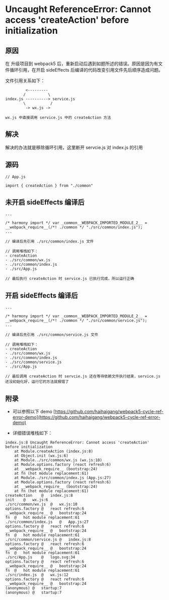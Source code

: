 # Uncaught ReferenceError: Cannot access 'createAction' before initialization

## 原因

在 升级项目到 webpack5 后，重新启动后遇到如题所述的错误。原因是因为有文件循环引用，在开启 sideEffects 后编译的代码改变引用文件先后顺序造成问题。


文件引用关系如下：

```
         <---------
        /          \
index.js ----------> service.js
        \           /
         -> wx.js -> 
         
wx.js 中直接调用 service.js 中的 createAction 方法

```

## 解决

解决的办法就是移除循环引用，这里断开 servcie.js 对 index.js 的引用

## 源码

```
// App.js

import { createAction } from "./common"
```

## 未开启 sideEffects 编译后

```
...

/* harmony import */ var _common__WEBPACK_IMPORTED_MODULE_2__ = __webpack_require__(/*! ./common */ "./src/common/index.js");
...

// 编译后先引用 ./src/common/index.js 文件

// 调用堆栈如下：
- createAction
- ./src/common/wx.js
- ./src/common/index.js
- ./src/App.js

// 最后执行 createAction 时 service.js 已执行完成，所以运行正确

```

## 开启 sideEffects 编译后

```
...

/* harmony import */ var _common__WEBPACK_IMPORTED_MODULE_2__ = __webpack_require__(/*! ./common */ "./src/common/service.js");
...

// 编译后先引用 ./src/common/service.js 文件

// 调用堆栈如下：
- createAction
- ./src/common/wx.js
- ./src/common/index.js
- ./src/common/service.js
- ./src/App.js

// 最后调用 createAction 时 servcie.js 还在等待依赖文件执行结束，service.js 还没初始化好，运行它的方法就报错了

```

## 附录

- 可以参照以下 demo
[https://github.com/haihaigang/webpack5-cycle-ref-error-demo](https://github.com/haihaigang/webpack5-cycle-ref-error-demo)

- 详细错误堆栈如下：

```
index.js:8 Uncaught ReferenceError: Cannot access 'createAction' before initialization
    at Module.createAction (index.js:8)
    at Object.init (wx.js:6)
    at Module../src/common/wx.js (wx.js:10)
    at Module.options.factory (react refresh:6)
    at __webpack_require__ (bootstrap:24)
    at fn (hot module replacement:61)
    at Module../src/common/index.js (App.js:27)
    at Module.options.factory (react refresh:6)
    at __webpack_require__ (bootstrap:24)
    at fn (hot module replacement:61)
createAction	@	index.js:8
init	@	wx.js:6
./src/common/wx.js	@	wx.js:10
options.factory	@	react refresh:6
__webpack_require__	@	bootstrap:24
fn	@	hot module replacement:61
./src/common/index.js	@	App.js:27
options.factory	@	react refresh:6
__webpack_require__	@	bootstrap:24
fn	@	hot module replacement:61
./src/common/service.js	@	index.js:8
options.factory	@	react refresh:6
__webpack_require__	@	bootstrap:24
fn	@	hot module replacement:61
./src/App.js	@	logo.svg:34
options.factory	@	react refresh:6
__webpack_require__	@	bootstrap:24
fn	@	hot module replacement:61
./src/index.js	@	wx.js:12
options.factory	@	react refresh:6
__webpack_require__	@	bootstrap:24
(anonymous)	@	startup:7
(anonymous)	@	startup:7
```
